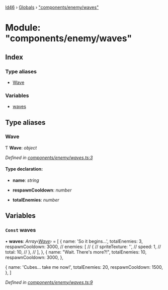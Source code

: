 [ld46](../README.md) › [Globals](../globals.md) › ["components/enemy/waves"](_components_enemy_waves_.md)

# Module: "components/enemy/waves"

## Index

### Type aliases

* [Wave](_components_enemy_waves_.md#wave)

### Variables

* [waves](_components_enemy_waves_.md#const-waves)

## Type aliases

###  Wave

Ƭ **Wave**: *object*

*Defined in [components/enemy/waves.ts:3](https://github.com/jrod-disco/ld46-keepalive/blob/0d14d56/src/components/enemy/waves.ts#L3)*

#### Type declaration:

* **name**: *string*

* **respawnCooldown**: *number*

* **totalEnemies**: *number*

## Variables

### `Const` waves

• **waves**: *Array‹[Wave](_components_enemy_waves_.md#wave)›* = [
  {
    name: 'So it begins...',
    totalEnemies: 3,
    respawnCooldown: 3000,
    // enemies: [
    //   {
    //     spriteTexture: '',
    //     speed: 1,
    //     total: 10,
    //   },
    // ],
  },
  {
    name: "Wait. There's more?!",
    totalEnemies: 10,
    respawnCooldown: 3000,
  },

  {
    name: 'Cubes... take me now!',
    totalEnemies: 20,
    respawnCooldown: 1500,
  },
]

*Defined in [components/enemy/waves.ts:9](https://github.com/jrod-disco/ld46-keepalive/blob/0d14d56/src/components/enemy/waves.ts#L9)*
